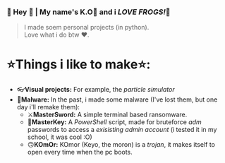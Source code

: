 ### 🐸 Hey 🐸 | My name's K.O🐸 and i ***LOVE FROGS!***🐸
> I made soem personal projects (in python).</br>
> Love what i do btw ❤️.

# ⭐Things i like to make⭐:
- 👓**Visual projects:** For example, the *particle simulator*
- 🦠**Malware:** In the past, i made some malware (I've lost them, but one day i'll remake them):
  - ⚔️**MasterSword:** A simple terminal based ransomware.
  - 🔑**MasterKey:** A *PowerShell* script, made for bruteforce *adm* passwords to access a *exisisting admin account* (i tested it in my school, it was cool :O)
  - 🙃**KOmOr:** KOmor (Keyo, the moron) is a *trojan*, it makes itself to open every time when the pc boots.

<!--
WHY ARE U LOOKING HERE UH?
FROG BOOOOOOMB
🐸🐸🐸🐸🐸🐸🐸
--!>
